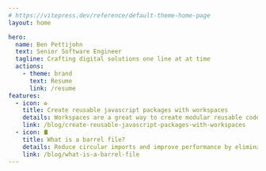 ```yaml
---
# https://vitepress.dev/reference/default-theme-home-page
layout: home

hero:
  name: Ben Pettijohn
  text: Senior Software Engineer
  tagline: Crafting digital solutions one line at at time
  actions:
    - theme: brand
      text: Resume
      link: /resume
features:
  - icon: ♻️
    title: Create reusable javascript packages with workspaces
    details: Workspaces are a great way to create modular reusable code in the javascript ecosystem
    link: /blog/create-reusable-javascript-packages-with-workspaces
  - icon: 🛢️
    title: What is a barrel file?
    details: Reduce circular imports and improve performance by eliminating barrel files
    link: /blog/what-is-a-barrel-file
---
```

